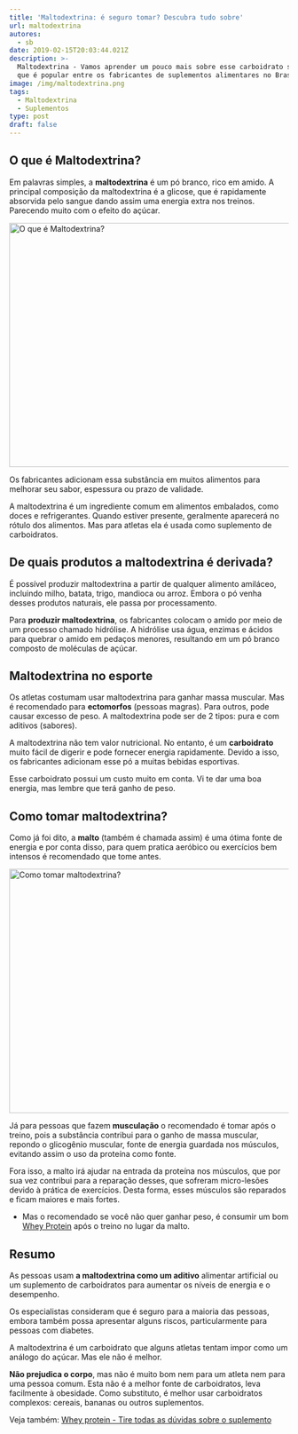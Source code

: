 ```yaml
---
title: 'Maltodextrina: é seguro tomar? Descubra tudo sobre'
url: maltodextrina
autores:
  - sb
date: 2019-02-15T20:03:44.021Z
description: >-
  Maltodextrina - Vamos aprender um pouco mais sobre esse carboidrato simples,
  que é popular entre os fabricantes de suplementos alimentares no Brasil.
image: /img/maltodextrina.png
tags:
  - Maltodextrina
  - Suplementos
type: post
draft: false
---
```

## O que é Maltodextrina?

Em palavras simples, a **maltodextrina** é um pó branco, rico em amido. A principal composição da maltodextrina é a glicose, que é rapidamente absorvida pelo sangue dando assim uma energia extra nos treinos. 
Parecendo muito com o efeito do açúcar.

<img src="/img/o-que-e-maltodextrina.jpg" alt="O que é Maltodextrina?" title="O que é Maltodextrina?" width="660px" height="440px">

Os fabricantes adicionam essa substância em muitos alimentos para melhorar seu sabor, espessura ou prazo de validade. 

A maltodextrina é um ingrediente comum em alimentos embalados, como doces e refrigerantes. Quando estiver presente, geralmente aparecerá no rótulo dos alimentos. Mas para atletas ela é usada como suplemento de carboidratos.

## De quais produtos a maltodextrina é derivada?

É possível produzir maltodextrina a partir de qualquer alimento amiláceo, incluindo milho, batata, trigo, mandioca ou arroz. Embora o pó venha desses produtos naturais, ele passa por processamento.

Para **produzir maltodextrina**, os fabricantes colocam o amido por meio de um processo chamado hidrólise. A hidrólise usa água, enzimas e ácidos para quebrar o amido em pedaços menores, resultando em um pó branco composto de moléculas de açúcar.

## Maltodextrina no esporte

Os atletas costumam usar maltodextrina para ganhar massa muscular. Mas é recomendado para **ectomorfos** (pessoas magras). Para outros, pode causar excesso de peso. A maltodextrina pode ser de 2 tipos: pura e com aditivos (sabores).

A maltodextrina não tem valor nutricional. No entanto, é um **carboidrato** muito fácil de digerir e pode fornecer energia rapidamente. Devido a isso, os fabricantes adicionam esse pó a muitas bebidas esportivas.

Esse carboidrato possui um custo muito em conta. Vi te dar uma boa energia, mas lembre que terá ganho de peso.

## Como tomar maltodextrina?

Como já foi dito, a **malto** (também é chamada assim) é uma ótima fonte de energia e por conta disso, para quem pratica aeróbico ou exercícios bem intensos é recomendado que tome antes. 

<img src="/img/como-tomar-maltodextrina.jpg" alt="Como tomar maltodextrina?" title="Como tomar maltodextrina?" width="660px" height="440px">

Já para pessoas que fazem **musculação** o recomendado é tomar após o treino, pois a substância contribui para o ganho de massa muscular, repondo o glicogênio muscular, fonte de energia guardada nos músculos, evitando assim o uso da proteína como fonte. 

Fora isso, a malto irá ajudar na entrada da proteína nos músculos, que por sua vez contribui para a reparação desses, que sofreram micro-lesões devido à prática de exercícios. Desta forma, esses músculos são reparados e ficam maiores e mais fortes. 

* Mas o recomendado se você não quer ganhar peso, é consumir um bom <a href="https://suplementos.eu.org/whey-protein/" target="_blank" rel="noopener" rel="follow">Whey Protein</a> após o treino no lugar da malto.

## Resumo

As pessoas usam **a maltodextrina como um aditivo** alimentar artificial ou um suplemento de carboidratos para aumentar os níveis de energia e o desempenho.

Os especialistas consideram que é seguro para a maioria das pessoas, embora também possa apresentar alguns riscos, particularmente para pessoas com diabetes.

A maltodextrina é um carboidrato que alguns atletas tentam impor como um análogo do açúcar. Mas ele não é melhor. 

**Não prejudica o corpo**, mas não é muito bom nem para um atleta nem para uma pessoa comum. Esta não é a melhor fonte de carboidratos, leva facilmente à obesidade. Como substituto, é melhor usar carboidratos complexos: cereais, bananas ou outros suplementos.

Veja também: <a href="https://suplementos.eu.org/whey-protein/" target="_blank" rel="noopener" rel="follow">Whey protein - Tire todas as dúvidas sobre o suplemento</a>
